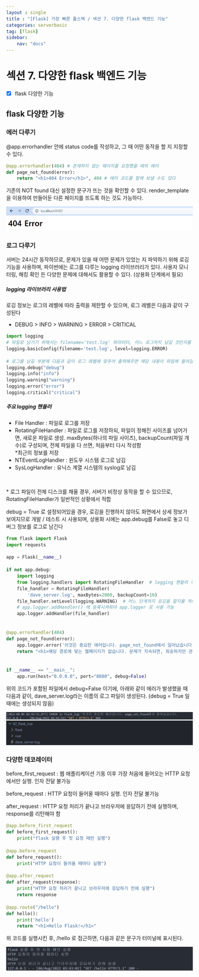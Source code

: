 ```yaml
---
layout : single
title : "[Flask] 가장 빠른 풀스택 / 섹션 7. 다양한 flask 백엔드 기능"
categories: serverbasic
tag: [flask]
sidebar:
    nav: "docs"
---
```


# 섹션 7. 다양한 flask 백엔드 기능

-  [x] flask 다양한 기능

## flask 다양한 기능

### 에러 다루기

@app.errorhandler 안에 status code를 작성하고, 그 때 어떤 동작을 할 지 지정할 수 있다.

```python
@app.errorhandler(404) # 존재하지 않는 페이지를 요청했을 때의 에러
def page_not_found(error):
    return "<h1>404 Error</h1>", 404 # 에러 코드를 함께 보낼 수도 있다
```

기존의 NOT found 대신 설정한 문구가 뜨는 것을 확인할 수 있다. render_template을 이용하여 만들어둔 다른 페이지를 뜨도록 하는 것도 가능하다.

<img src="/images/flask/9.png">

### 로그 다루기

서버는 24시간 동작하므로, 문제가 있을 때 어떤 문제가 있었는 지 파악하기 위해 로깅 기능을 사용하며, 파이썬에는 로그를 다루는 logging 라이브러리가 있다. 사용자 모니터링, 해킹 확인 든 다양한 문제에 대해서도 활용할 수 있다. (상용화 단계에서 필요)

##### logging 라이브러리 사용법

로깅 정보는 로그의 레벨에 따라 출력을 제한할 수 있으며, 로그 레벨은 다음과 같이 구성된다

- DEBUG > INFO > WARNING > ERROR > CRITICAL

```python
import logging
# 파일로 남기기 위해서는 filename='test.log' 파라미터, 어느 로그까지 남길 것인지를 level 로 설정 가능
logging.basicConfig(filename='test.log', level=logging.ERROR)

# 로그를 남길 부분에 다음과 같이 로그 레벨에 맞추어 출력해주면 해당 내용이 파일에 들어감
logging.debug("debug")
logging.info("info")
logging.warning("warning")
logging.error("error")
logging.critical("critical")
```

##### 주요 logging 핸들러

 - File Handler : 파일로 로그를 저장
 - RotatingFileHandler : 파일로 로그를 저장하되, 파일이 정해진 사이즈를 넘어가면, 새로운 파일로 생성. maxBytes(하나의 파일 사이즈), backupCount(파일 개수)로 구성되며, 전체 파일을 다 쓰면, 처음부터 다시 작성함<br>\*최근의 정보를 저장
 - NTEventLogHandler : 윈도우 시스템 로그로 남김
 - SysLogHandler : 유닉스 계열 시스템의 syslog로 남김

<br>

\* 로그 파일이 전체 디스크를 채울 경우, 서버가 비정상 동작을 할 수 있으므로, RotatingFileHandler가 일반적인 상황에서 적합


debug = True 로 설정되어있을 경우, 로깅을 진행하지 않아도 화면에서 상세 정보가 보여지므로 개발 / 테스트 시 사용되며, 상용화 시에는 app.debug를 False로 놓고 디버그 정보를 로그로 남긴다

```python
from flask import Flask
import requests

app = Flask(__name__)

if not app.debug:
    import logging
    from logging.handlers import RotatingFileHandler  # logging 핸들러 이름을 적어줌
    file_handler = RotatingFileHandler(
        'dave_server.log', maxBytes=2000, backupCount=10)
    file_handler.setLevel(logging.WARNING)  # 어느 단계까지 로깅을 할지를 적어줌
    # app.logger.addHandler() 에 등록시켜줘야 app.logger 로 사용 가능
    app.logger.addHandler(file_handler)


@app.errorhandler(404)
def page_not_found(error):
    app.logger.error('이것은 중요한 에러입니다. page_not_found에서 일어났습니다.')
    return "<h1>해당 경로에 맞는 웹페이지가 없습니다. 문제가 지속되면, 죄송하지만 관리자에게 연락해주세요</h1>", 404


if __name__ == "__main__":
    app.run(host="0.0.0.0", port="8080", debug=False)
```

위의 코드가 포함된 파일에서 debug=False 이기에, 아래와 같이 에러가 발생했을 때 다음과 같이, dave_server.log라는 이름의 로그 파일이 생성된다. (debug = True 일 때에는 생성되지 않음)

<img src = "/images/flask/10.png">


<img src = "/images/flask/11.png">


### 다양한 데코레이터

before_first_request : 웹 애플리케이션 기동 이후 가장 처음에 들어오는 HTTP 요청에서만 실행. 인자 전달 불가능

before_request : HTTP 요청이 들어올 때마다 실행. 인자 전달 불가능

after_request : HTTP 요청 처리가 끝나고 브라우저에 응답하기 전에 실행하며, response를 리턴해야 함

```python
@app.before_first_request
def before_first_request():
    print("flask 실행 후 첫 요청 때만 실행")

@app.before_request
def before_request():
    print("HTTP 요청이 들어올 때마다 실행")

@app.after_request
def after_request(response):
    print("HTTP 요청 처리가 끝나고 브라우저에 응답하기 전에 실행")
    return response

@app.route("/hello")
def hello():
    print('hello')
    return "<h1>Hello Flask!</h1>"
```

위 코드를 실행시킨 후, /hello 로 접근하면, 다음과 같은 문구가 터미널에 표시된다. 

<img src = "/images/flask/12.png">
